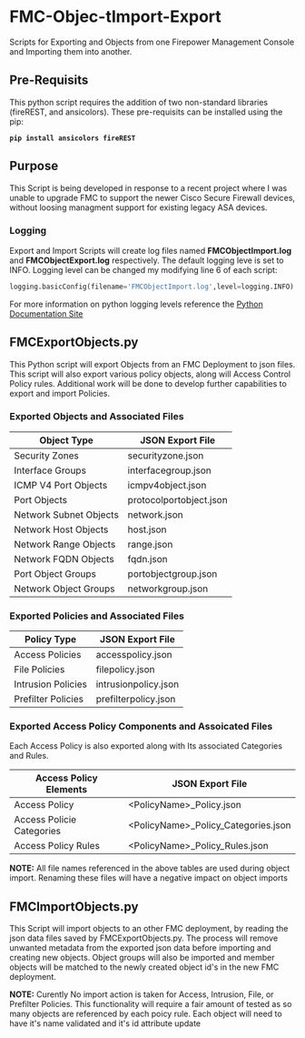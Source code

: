 # FMC-Objec-tImport-Export
Scripts for Exporting and Objects from one Firepower Management Console and Importing them into another.

## Pre-Requisits
This python script requires the addition of two non-standard libraries (fireREST, and ansicolors).  These pre-requisits can be installed using the pip:

**`pip install ansicolors fireREST`**

## Purpose
This Script is being developed in response to a recent project where I was unable to upgrade FMC to support the newer Cisco Secure Firewall devices, without loosing managment support for existing legacy ASA devices.

### Logging
Export and Import Scripts will create log files named **FMCObjectImport.log** and **FMCObjectExport.log** respectively.  The default logging leve is set to INFO.  Logging level can be changed my modifying line 6 of each script:

```python
logging.basicConfig(filename='FMCObjectImport.log',level=logging.INFO)
```
For more information on python logging levels reference the [Python Documentation Site]("https://docs.python.org/3/library/logging.html")


## FMCExportObjects.py
This Python script will export Objects from an FMC Deployment to json files. This script will also export various policy objects, along will Access Control Policy rules.  Additional work will be done to develop further capabilities to export and import Policies.

### Exported Objects and Associated Files
| Object Type | JSON Export File | 
|-------------|-------------|
| Security Zones| securityzone.json |
| Interface Groups | interfacegroup.json |
| ICMP V4 Port Objects | icmpv4object.json |
| Port Objects | protocolportobject.json |
| Network Subnet Objects | network.json |
| Network Host Objects | host.json |
| Network Range Objects | range.json |
| Network FQDN Objects | fqdn.json |
| Port Object Groups | portobjectgroup.json |
| Network Object Groups | networkgroup.json |

### Exported Policies and Associated Files
| Policy Type | JSON Export File |
|-------------|------------------|
| Access Policies | accesspolicy.json |
| File Policies | filepolicy.json |
| Intrusion Policies | intrusionpolicy.json |
| Prefilter Policies | prefilterpolicy.json |

### Exported Access Policy Components and Assoicated Files
Each Access Policy is also exported along with Its associated Categories and Rules.

| Access Policy Elements | JSON Export File |
|------------------------|------------------|
| Access Policy | \<PolicyName\>_Policy.json |
| Access Policie Categories | \<PolicyName\>_Policy_Categories.json |
| Access Policy Rules | \<PolicyName\>_Policy_Rules.json |

**NOTE:**
All file names referenced in the above tables are used during object import.  Renaming these files will have a negative impact on object imports

## FMCImportObjects.py
This Script will import objects to an other FMC deployment, by reading the json data files saved by FMCExportObjects.py. The process will remove unwanted metadata from the exported json data before importing and creating new objects. Object groups will also be imported and member objects will be matched to the newly created object id's in the new FMC deployment.

**NOTE:**
Curently No import action is taken for Access, Intrusion, File, or Prefilter Policies.  This functionality will require a fair amount of tested as so many objects are referenced by each poicy rule.  Each object will need to have it's name validated and it's id attribute update